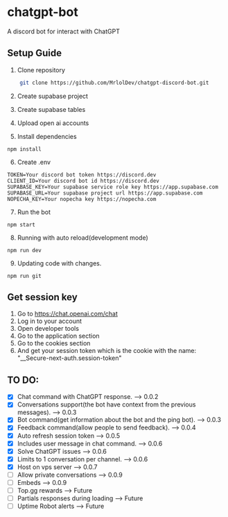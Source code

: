 # chatgpt-bot

A discord bot for interact with ChatGPT

## Setup Guide

1. Clone repository

```bash
    git clone https://github.com/MrlolDev/chatgpt-discord-bot.git
```

2. Create supabase project

3. Create supabase tables

4. Upload open ai accounts

5. Install dependencies

```
npm install
```

6. Create .env

```env
TOKEN=Your discord bot token https://discord.dev
CLIENT_ID=Your discord bot id https://discord.dev
SUPABASE_KEY=Your supabase service role key https://app.supabase.com
SUPABASE_URL=Your supabase project url https://app.supabase.com
NOPECHA_KEY=Your nopecha key https://nopecha.com
```

7. Run the bot

```
npm start
```

8. Running with auto reload(development mode)

```
npm run dev
```

9. Updating code with changes.

```
npm run git
```

## Get session key

1. Go to https://chat.openai.com/chat
2. Log in to your account
3. Open developer tools
4. Go to the application section
5. Go to the cookies section
6. And get your session token which is the cookie with the name: "\_\_Secure-next-auth.session-token"

## TO DO:

- [x] Chat command with ChatGPT response. --> 0.0.2
- [x] Conversations support(the bot have context from the previous messages). --> 0.0.3
- [x] Bot command(get information about the bot and the ping bot). --> 0.0.3
- [x] Feedback command(allow people to send feedback). --> 0.0.4
- [x] Auto refresh session token --> 0.0.5
- [x] Includes user message in chat command. --> 0.0.6
- [x] Solve ChatGPT issues --> 0.0.6
- [x] Limits to 1 conversation per channel. --> 0.0.6
- [x] Host on vps server --> 0.0.7
- [ ] Allow private conversations --> 0.0.9
- [ ] Embeds --> 0.0.9
- [ ] Top.gg rewards --> Future
- [ ] Partials responses during loading --> Future
- [ ] Uptime Robot alerts --> Future
